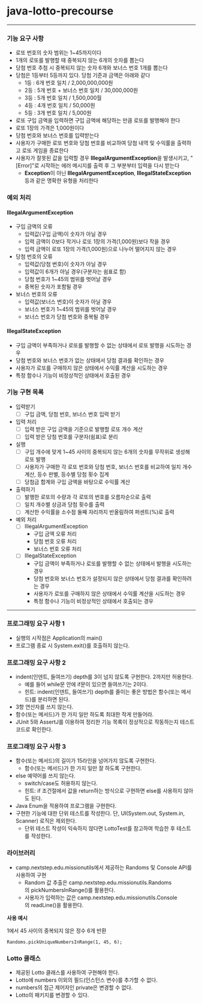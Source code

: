 # java-lotto-precourse

---
### 기능 요구 사항

- 로또 번호의 숫자 범위는 1~45까지이다
- 1개의 로또를 발행할 때 중복되지 않는 6개의 숫자를 뽑는다
- 당첨 번호 추첨 시 중복되지 않는 숫자 6개와 보너스 번호 1개를 뽑는다
- 당첨은 1등부터 5등까지 있다. 당첨 기준과 금액은 아래와 같다
  - 1등 : 6개 번호 일치 / 2,000,000,000원
  - 2등 : 5개 번호 + 보너스 번호 일치 / 30,000,000원
  - 3등 : 5개 번호 일치 / 1,500,000월
  - 4등 : 4개 번호 일치 / 50,000원
  - 5등 : 3개 번호 일치 / 5,000원
- 로또 구입 금액을 입력하면 구입 금액에 해당하는 만큼 로또를 발행해야 한다
- 로또 1장의 가격은 1,000원이다
- 당첨 번호와 보너스 번호를 입력받는다
- 사용자가 구매한 로또 번호와 당첨 번호를 비교하여 당첨 내역 및 수익률을 출력하고 로또 게임을 종료한다
- 사용자가 잘못된 값을 입력할 경우 **IllegalArgumentException**을 발생시키고, "[Error]"로 시작하는 에러 메시지를 출력 후 그 부분부터 입력을 다시 받는다
  - **Exception**이 아닌 **IllegalArgumentException**, **IllegalStateException** 등과 같은 명확한 유형을 처리한다

### 예외 처리

#### IllegalArgumentException
- 구입 금액의 오류
  - 입력값(구입 금액)이 숫자가 아닐 경우
  - 입력 금액이 0보다 작거나 로또 1장의 가격(1,000원)보다 작을 경우
  - 입력 금액이 로또 1장의 가격(1,000원)으로 나누어 떨어지지 않는 경우
- 당첨 번호의 오류
  - 입력값(당첨 번호)이 숫자가 아닐 경우
  - 입력값이 6개가 아닐 경우(구분자는 쉼표로 함)
  - 당첨 번호가 1~45의 범위를 벗어날 경우
  - 중복된 숫자가 포함될 경우
- 보너스 번호의 오류
  - 입력값(보너스 번호)이 숫자가 아닐 경우
  - 보너스 번호가 1~45의 범위를 벗어날 경우
  - 보너스 번호가 당첨 번호와 중복될 경우

#### IllegalStateException
- 구입 금액이 부족하거나 로또를 발행할 수 없는 상태에서 로또 발행을 시도하는 경우
- 당첨 번호와 보너스 번호가 없는 상태에서 당첨 결과를 확인하는 경우
- 사용자가 로또를 구매하지 않은 상태에서 수익률 계산을 시도하는 경우
- 특정 함수나 기능이 비정상적인 상태에서 호출된 경우

### 기능 구현 목록

- 입력받기
  - [ ]  구입 금액, 당첨 번호, 보너스 번호 입력 받기
- 입력 처리
  - [ ]  입력 받은 구입 금액을 기준으로 발행할 로또 개수 계산
  - [ ]  입력 받은 당첨 번호를 구분자(쉼표)로 분리
- 실행
  - [ ]  구입 개수에 맞게 1~45 사이의 중복되지 않는 6개의 숫자를 무작위로 생성해 로또 발행
  - [ ]  사용자가 구매한 각 로또 번호와 당첨 번호, 보너스 번호를 비교하여 일치 개수 계산, 등수 판별, 등수별 당첨 횟수 집계
  - [ ]  당첨금 합계와 구입 금액을 바탕으로 수익률 계산
- 출력하기
  - [ ]  발행한 로또의 수량과 각 로또의 번호를 오름차순으로 출력
  - [ ]  일치 개수별 상금과 당첨 횟수를 출력
  - [ ]  계산한 수익률을 소수점 둘째 자리까지 반올림하여 퍼센트(%)로 출력
- 예외 처리
  - [ ] IllegalArgumentException
    - 구입 금액 오류 처리
    - 당첨 번호 오류 처리
    - 보너스 번호 오류 처리
  - [ ] IllegalStateException
    - 구입 금액이 부족하거나 로또를 발행할 수 없는 상태에서 발행을 시도하는 경우
    - 당첨 번호와 보너스 번호가 설정되지 않은 상태에서 당첨 결과를 확인하려는 경우
    - 사용자가 로또를 구매하지 않은 상태에서 수익률 계산을 시도하는 경우
    - 특정 함수나 기능이 비정상적인 상태에서 호출되는 경우

---
### 프로그래밍 요구 사항 1

- 실행의 시작점은 Application의 main()
- 프로그램 종료 시 System.exit()를 호출하지 않는다.

### 프로그래밍 요구 사항 2

- indent(인덴트, 들여쓰기) depth를 3이 넘지 않도록 구현한다. 2까지만 허용한다.
  - 예를 들어 while문 안에 if문이 있으면 들여쓰기는 2이다.
  - 힌트: indent(인덴트, 들여쓰기) depth를 줄이는 좋은 방법은 함수(또는 메서드)를 분리하면 된다.
- 3항 연산자를 쓰지 않는다.
- 함수(또는 메서드)가 한 가지 일만 하도록 최대한 작게 만들어라.
- JUnit 5와 AssertJ를 이용하여 정리한 기능 목록이 정상적으로 작동하는지 테스트 코드로 확인한다.

### 프로그래밍 요구 사항 3

- 함수(또는 메서드)의 길이가 15라인을 넘어가지 않도록 구현한다.
  - 함수(또는 메서드)가 한 가지 일만 잘 하도록 구현한다.
- else 예약어를 쓰지 않는다.
  - switch/case도 허용하지 않는다.
  - 힌트: if 조건절에서 값을 return하는 방식으로 구현하면 else를 사용하지 않아도 된다.
- Java Enum을 적용하여 프로그램을 구현한다.
- 구현한 기능에 대한 단위 테스트를 작성한다. 단, UI(System.out, System.in, Scanner) 로직은 제외한다.
  - 단위 테스트 작성이 익숙하지 않다면 LottoTest를 참고하여 학습한 후 테스트를 작성한다.

### 라이브러리

- camp.nextstep.edu.missionutils에서 제공하는 Randoms 및 Console API를 사용하여 구현
  - Random 값 추출은 camp.nextstep.edu.missionutils.Randoms의 pickNumbersInRange()를 활용한다.
  - 사용자가 입력하는 값은 camp.nextstep.edu.missionutils.Console의 readLine()을 활용한다.

**사용 예시**

1에서 45 사이의 중복되지 않은 정수 6개 반환

`Randoms.pickUniqueNumbersInRange(1, 45, 6);`

### Lotto 클래스

- 제공된 Lotto 클래스를 사용하여 구현해야 한다.
- Lotto에 numbers 이외의 필드(인스턴스 변수)를 추가할 수 없다.
- numbers의 접근 제어자인 private은 변경할 수 없다.
- Lotto의 패키지를 변경할 수 있다.